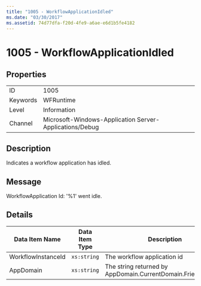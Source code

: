 ```yaml
---
title: "1005 - WorkflowApplicationIdled"
ms.date: "03/30/2017"
ms.assetid: 74d77dfa-f20d-4fe9-a6ae-e6d1b5fe4182
---
```

# 1005 - WorkflowApplicationIdled
## Properties  
  
|||  
|-|-|  
|ID|1005|  
|Keywords|WFRuntime|  
|Level|Information|  
|Channel|Microsoft-Windows-Application Server-Applications/Debug|  
  
## Description  
 Indicates a workflow application has idled.  
  
## Message  
 WorkflowApplication Id: '%1' went idle.  
  
## Details  
  
|Data Item Name|Data Item Type|Description|  
|--------------------|--------------------|-----------------|  
|WorkflowInstanceId|`xs:string`|The workflow application id|  
|AppDomain|`xs:string`|The string returned by AppDomain.CurrentDomain.FriendlyName.|
